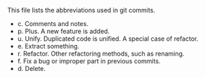 This file lists the abbreviations used in git commits.

- c. Comments and notes.
- p. Plus. A new feature is added.
- u. Unify. Duplicated code is unified. A special case of refactor.
- e. Extract something.
- r. Refactor. Other refactoring methods, such as renaming.
- f. Fix a bug or improper part in previous commits.
- d. Delete.